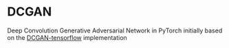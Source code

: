 # DCGAN
Deep Convolution Generative Adversarial Network in PyTorch initially based on the [DCGAN-tensorflow](https://github.com/carpedm20/DCGAN-tensorflow) implementation
